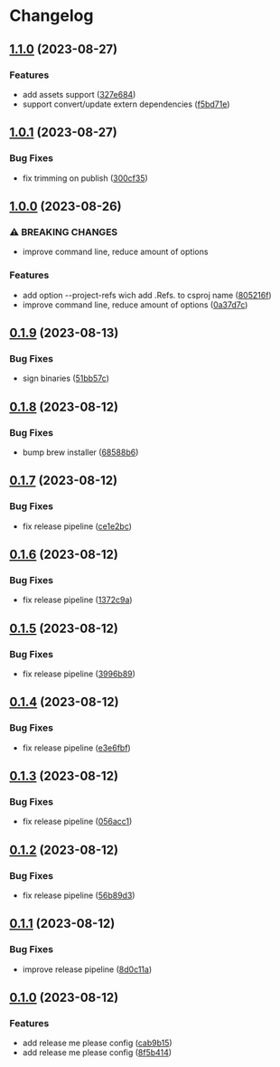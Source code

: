# Changelog

## [1.1.0](https://github.com/nevse/conva/compare/v1.0.1...v1.1.0) (2023-08-27)


### Features

* add assets support ([327e684](https://github.com/nevse/conva/commit/327e684253df084fe78ec4700950a4cb2b3d9ae4))
* support convert/update extern dependencies ([f5bd71e](https://github.com/nevse/conva/commit/f5bd71e95531ee23527e521fab37f76f360ed373))

## [1.0.1](https://github.com/nevse/conva/compare/v1.0.0...v1.0.1) (2023-08-27)


### Bug Fixes

* fix trimming on publish ([300cf35](https://github.com/nevse/conva/commit/300cf35a07b39b714d705822e9474398ee249fd7))

## [1.0.0](https://github.com/nevse/conva/compare/v0.1.9...v1.0.0) (2023-08-26)


### ⚠ BREAKING CHANGES

* improve command line, reduce amount of options

### Features

* add option --project-refs wich add .Refs. to csproj name ([805216f](https://github.com/nevse/conva/commit/805216fe6e2aa4b23c744b79518e17eec6d36953))
* improve command line, reduce amount of options ([0a37d7c](https://github.com/nevse/conva/commit/0a37d7cb1585baacd29f73aa9eebf914c394766e))

## [0.1.9](https://github.com/nevse/conva/compare/v0.1.8...v0.1.9) (2023-08-13)


### Bug Fixes

* sign binaries ([51bb57c](https://github.com/nevse/conva/commit/51bb57c41bb18382acb0a844653927de99cad5e9))

## [0.1.8](https://github.com/nevse/conva/compare/v0.1.7...v0.1.8) (2023-08-12)


### Bug Fixes

* bump brew installer ([68588b6](https://github.com/nevse/conva/commit/68588b69520d22c7535066040131a44defb2f48a))

## [0.1.7](https://github.com/nevse/conva/compare/v0.1.6...v0.1.7) (2023-08-12)


### Bug Fixes

* fix release pipeline ([ce1e2bc](https://github.com/nevse/conva/commit/ce1e2bc0c482dd7f8acfa01b9e3292aa424a5041))

## [0.1.6](https://github.com/nevse/conva/compare/v0.1.5...v0.1.6) (2023-08-12)


### Bug Fixes

* fix release pipeline ([1372c9a](https://github.com/nevse/conva/commit/1372c9a7c327016d2150d1a44a2dcc478559b39c))

## [0.1.5](https://github.com/nevse/conva/compare/v0.1.4...v0.1.5) (2023-08-12)


### Bug Fixes

* fix release pipeline ([3996b89](https://github.com/nevse/conva/commit/3996b8908dceaab640129cb682a856d2ba580e92))

## [0.1.4](https://github.com/nevse/conva/compare/v0.1.3...v0.1.4) (2023-08-12)


### Bug Fixes

* fix release pipeline ([e3e6fbf](https://github.com/nevse/conva/commit/e3e6fbffc538b86f32b0eb64f51a26aaa48f40c9))

## [0.1.3](https://github.com/nevse/conva/compare/v0.1.2...v0.1.3) (2023-08-12)


### Bug Fixes

* fix release pipeline ([056acc1](https://github.com/nevse/conva/commit/056acc1d3a0737b61b2c2f7ee6341bf9e51a2057))

## [0.1.2](https://github.com/nevse/conva/compare/v0.1.1...v0.1.2) (2023-08-12)


### Bug Fixes

* fix release pipeline ([56b89d3](https://github.com/nevse/conva/commit/56b89d3ba479607532c3baf53548d1e21a0828ec))

## [0.1.1](https://github.com/nevse/conva/compare/v0.1.0...v0.1.1) (2023-08-12)


### Bug Fixes

* improve release pipeline ([8d0c11a](https://github.com/nevse/conva/commit/8d0c11a409d39253f0ed402787967dd4279ebc62))

## [0.1.0](https://github.com/nevse/conva/compare/0.0.1...v0.1.0) (2023-08-12)


### Features

* add release me please config ([cab9b15](https://github.com/nevse/conva/commit/cab9b159c78686a63a4fd19d266ce2e0d8c0ad93))
* add release me please config ([8f5b414](https://github.com/nevse/conva/commit/8f5b41402f4f0d9f867807f90158ee9de57e1ed5))
